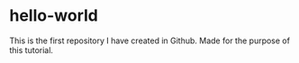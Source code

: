 # hello-world
This is the first repository I have created in Github. Made for the purpose of this tutorial.
